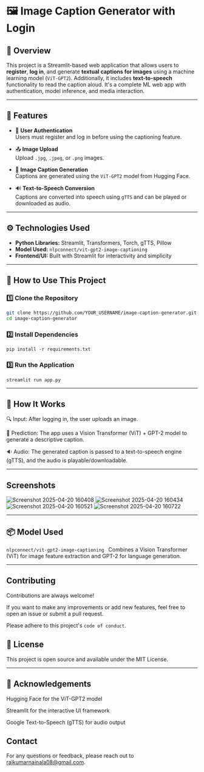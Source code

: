 # 🖼️ Image Caption Generator with Login

## 📌 Overview
This project is a Streamlit-based web application that allows users to **register**, **log in**, and generate **textual captions for images** using a machine learning model (`ViT-GPT2`). Additionally, it includes **text-to-speech** functionality to read the caption aloud. It's a complete ML web app with authentication, model inference, and media interaction.

---

## 🔑 Features

- 🔐 **User Authentication**  
  Users must register and log in before using the captioning feature.

- 📤 **Image Upload**  
  Upload `.jpg`, `.jpeg`, or `.png` images.

- 🤖 **Image Caption Generation**  
  Captions are generated using the `ViT-GPT2` model from Hugging Face.

- 🔊 **Text-to-Speech Conversion**  
  Captions are converted into speech using `gTTS` and can be played or downloaded as audio.

---

## ⚙️ Technologies Used

- **Python Libraries:** Streamlit, Transformers, Torch, gTTS, Pillow  
- **Model Used:** `nlpconnect/vit-gpt2-image-captioning`  
- **Frontend/UI:** Built with Streamlit for interactivity and simplicity


---

## 🚀 How to Use This Project

### 1️⃣ Clone the Repository

```bash
git clone https://github.com/YOUR_USERNAME/image-caption-generator.git
cd image-caption-generator
```

### 2️⃣ Install Dependencies

```
pip install -r requirements.txt
```
### 3️⃣ Run the Application
```
streamlit run app.py
```
---
## 🧠 How It Works

🔍 Input: After logging in, the user uploads an image.

🧠 Prediction: The app uses a Vision Transformer (ViT) + GPT-2 model to generate a descriptive caption.

🔉 Audio: The generated caption is passed to a text-to-speech engine (gTTS), and the audio is playable/downloadable.


---
## Screenshots

![Screenshot 2025-04-20 160408](https://github.com/user-attachments/assets/73369418-0cd6-415f-90c3-6e39992aab20)
![Screenshot 2025-04-20 160434](https://github.com/user-attachments/assets/0633572a-66a4-4625-aa04-df90977c7cf7)
![Screenshot 2025-04-20 160521](https://github.com/user-attachments/assets/b17e6710-59cd-47b0-8c96-226b1bd7f77d)
![Screenshot 2025-04-20 160722](https://github.com/user-attachments/assets/c91af4fb-fd23-4d22-8163-9e55f4b29a22)

---

## 📦 Model Used
```nlpconnect/vit-gpt2-image-captioning ```
Combines a Vision Transformer (ViT) for image feature extraction and GPT-2 for language generation.

---

## Contributing

Contributions are always welcome!

 If you want to make any improvements or add new features, feel free to open an issue or submit a pull request.
 
Please adhere to this project's `code of conduct`.


## 📄 License
This project is open source and available under the MIT License.

---

## 🙌 Acknowledgements
Hugging Face for the ViT-GPT2 model

Streamlit for the interactive UI framework

Google Text-to-Speech (gTTS) for audio output


## Contact
For any questions or feedback, please reach out to rajkumarnainala08@gmail.com.




